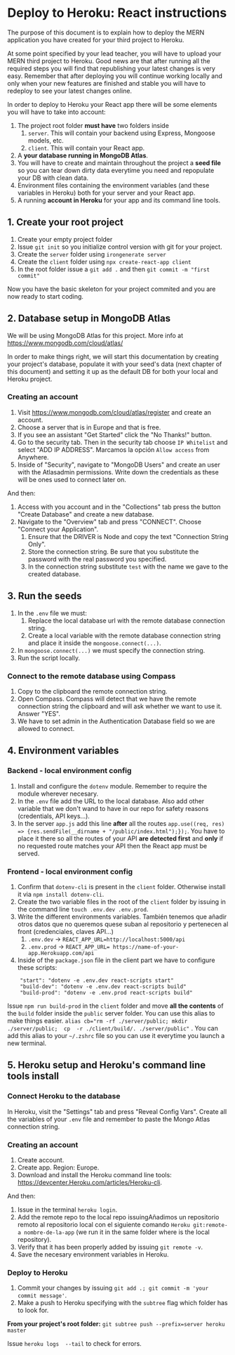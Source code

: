 # Deploy to Heroku: React instructions

The purpose of this document is to explain how to deploy the MERN application you have created for your third project to Heroku.

At some point specified by your lead teacher, you will have to upload your MERN third project to Heroku. Good news are that after running all the required steps you will find that republishing your latest changes is very easy. Remember that after deploying you will continue working locally and only when your new features are finished and stable you will have to redeploy to see your latest changes online.

In order to deploy to Heroku your React app there will be some elements you will have to take into account:

1. The project root folder **must have** two folders inside
   1. `server`. This will contain your backend using Express, Mongoose models, etc.
   2. `client`. This will contain your React app.
2. A **your database running in MongoDB Atlas**.
3. You will have to create and maintain throughout the project a **seed file** so you can tear down dirty data everytime you need and repopulate your DB with clean data.
4. Environment files containing the environment variables (and these variables in Heroku) both for your server and your React app.
5. A running **account in Heroku** for your app and its command line tools.

## 1. Create your root project
1. Create your empty project folder
2. Issue `git init` so you initialize control version with git for your project.
3. Create the `server` folder using `irongenerate server`
4. Create the `client` folder using `npx create-react-app client`
5. In the root folder issue a `git add .` and then `git commit -m "first commit"`

Now you have the basic skeleton for your project commited and you are now ready to start coding.

## 2. Database setup in MongoDB Atlas
We will be using MongoDB Atlas for this project. More info at https://www.mongodb.com/cloud/atlas/ 

In order to make things right, we will start this documentation by creating your project's database, populate it with your seed's data (next chapter of this document) and setting it up as the default DB for both your local and Heroku project.

### Creating an account
1. Visit https://www.mongodb.com/cloud/atlas/register and create an account.
2. Choose a server that is in Europe and that is free.
3. If you see an assistant "Get Started" click the "No Thanks!" button.
4. Go to the security tab. Then in the security tab choose `IP Whitelist` and select "ADD IP ADDRESS". Marcamos la opción `Allow access` from Anywhere.
5. Inside of "Security", navigate to "MongoDB Users" and create an user with the Atlasadmin permissions. Write down the credentials as these will be ones used to connect later on.

And then:
1. Access with you account and in the "Collections" tab press the button "Create Database" and create a new database.
2. Navigate to the "Overview" tab and press "CONNECT". Choose "Connect your Application".
   1. Ensure that the DRIVER is Node and copy the text "Connection String Only".
   2. Store the connection string. Be sure that you substitute the password with the real password you specified.
   3. In the connection string substitute `test` with the name we gave to the created database.

## 3. Run the seeds
1. In the `.env` file we must:
   1. Replace the local database url with the remote database connection string.
   2. Create a local variable with the remote database connection string and place it inside the `mongoose.connect(...)`.
2. In  `mongoose.connect(...)` we must specify the connection string.
3. Run the script locally.

### Connect to the remote database using Compass
1. Copy to the clipboard the remote connection string.
2. Open Compass. Compass will detect that we have the remote connection string the clipboard and will ask whether we want to use it. Answer "YES".
3. We have to set admin in the Authentication Database field so we are allowed to connect.
   
## 4. Environment variables
### Backend - local environment config
1. Install and configure the `dotenv` module. Remember to require the module wherever necesary.
2. In the `.env` file add the URL to the local database. Also add other variable that we don't wand to have in our repo for safety reasons (credentials, API keys...).
3. In the server `app.js` add this line **after** all the routes  `app.use((req, res) => {res.sendFile(__dirname + "/public/index.html");});`. You have to place it there so all the routes of your API **are detected first** and **only** if no requested route matches your API then the React app must be served.

### Frontend - local environment config
1. Confirm that `dotenv-cli` is present in the `client` folder. Otherwise install it via `npm install dotenv-cli`.
2. Create the two variable files in the root of the `client` folder by issuing in the command line `touch .env.dev .env.prod`.
3. Write the different environments variables.  También tenemos que añadir otros datos que no queremos quese suban al repositorio y pertenecen al front (credenciales, claves API...)
    1. `.env.dev` -> `REACT_APP_URL=http://localhost:5000/api`
    2. `.env.prod` -> `REACT_APP_URL= https://name-of-your-app.Herokuapp.com/api`
4. Inside of the `package.json` file in the client part we have to configure these scripts:
```
    "start": "dotenv -e .env.dev react-scripts start"
    "build-dev": "dotenv -e .env.dev react-scripts build"
    "build-prod": "dotenv -e .env.prod react-scripts build"
```

Issue `npm run build-prod` in the `client` folder and move **all the contents** of the `build` folder inside the `public` server folder. You can use this alias to make things easier. `alias cb="rm -rf ./server/public; mkdir ./server/public;  cp  -r ./client/build/. ./server/public"` . You can add this alias to your `~/.zshrc` file so you can use it everytime you launch a new terminal.

## 5. Heroku setup and Heroku's command line tools install

### Connect Heroku to the database
In Heroku, visit the "Settings" tab and press "Reveal Config Vars". Create all the variables of your `.env` file and remember to paste the Mongo Atlas connection string.

### Creating an account
1. Create account.
2. Create app. Region: Europe.
3. Download and install the Heroku command line tools: https://devcenter.Heroku.com/articles/Heroku-cli.
   
And then:
1. Issue in the terminal `heroku login`.
2. Add the remote repo to the local repo issuingAñadimos un repositorio remoto al repositorio local con el siguiente comando `Heroku git:remote-a nombre-de-la-app` (we run it in the same folder where is the local repository).
3. Verify that it has been properly added by issuing `git remote -v`.
4. Save the necesary environment variables in Heroku.

### Deploy to Heroku
1. Commit your changes by issuing `git add .; git commit -m 'your commit message'`.
2. Make a push to Heroku specifying with the `subtree` flag which folder has to look for.

**From your project's root folder:** `git subtree push --prefix=server heroku master`

Issue `heroku logs  --tail` to check for errors.